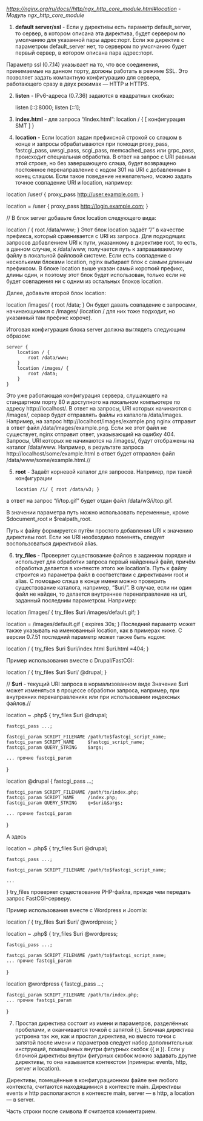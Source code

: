 *https://nginx.org/ru/docs//http/ngx_http_core_module.html#location - Модуль ngx_http_core_module*

1) **default server/ssl** - Если у директивы есть параметр default_server, то сервер, в котором описана эта директива, будет сервером по умолчанию для указанной пары адрес:порт. Если же директив с параметром default_server нет, то сервером по умолчанию будет первый сервер, в котором описана пара адрес:порт.

Параметр ssl (0.7.14) указывает на то, что все соединения, принимаемые на данном порту, должны работать в режиме SSL. Это позволяет задать компактную конфигурацию для сервера, работающего сразу в двух режимах — HTTP и HTTPS.

2) **listen** - IPv6-адреса (0.7.36) задаются в квадратных скобках:

	listen [::]:8000;
	listen [::1];

3) **index.html** - для запроса “/index.html”:
location / {
    [ конфигурация SMT ]
}

4) **location** -  Если location задан префиксной строкой со слэшом в конце и запросы обрабатываются при помощи proxy_pass, fastcgi_pass, uwsgi_pass, scgi_pass, memcached_pass или grpc_pass, происходит специальная обработка. В ответ на запрос с URI равным этой строке, но без завершающего слэша, будет возвращено постоянное перенаправление с кодом 301 на URI с добавленным в конец слэшом. Если такое поведение нежелательно, можно задать точное совпадение URI и location, например:

location /user/ {
    proxy_pass http://user.example.com;
}

location = /user {
    proxy_pass http://login.example.com;
}

// В блок server добавьте блок location следующего вида:

location / {
    root /data/www;
}
Этот блок location задаёт “/” в качестве префикса, который сравнивается с URI из запроса. Для подходящих запросов добавлением URI к пути, указанному в директиве root, то есть, в данном случае, к /data/www, получается путь к запрашиваемому файлу в локальной файловой системе. Если есть совпадение с несколькими блоками location, nginx выбирает блок с самым длинным префиксом. В блоке location выше указан самый короткий префикс, длины один, и поэтому этот блок будет использован, только если не будет совпадения ни с одним из остальных блоков location.

Далее, добавьте второй блок location:

location /images/ {
    root /data;
}
Он будет давать совпадение с запросами, начинающимися с /images/ (location / для них тоже подходит, но указанный там префикс короче).

Итоговая конфигурация блока server должна выглядеть следующим образом:

	server {
		location / {
			root /data/www;
	 	}
	  	location /images/ {
			root /data;
		}
	}

Это уже работающая конфигурация сервера, слушающего на стандартном порту 80 и доступного на локальном компьютере по адресу http://localhost/. В ответ на запросы, URI которых начинаются с /images/, сервер будет отправлять файлы из каталога /data/images. Например, на запрос http://localhost/images/example.png nginx отправит в ответ файл /data/images/example.png. Если же этот файл не существует, nginx отправит ответ, указывающий на ошибку 404. Запросы, URI которых не начинаются на /images/, будут отображены на каталог /data/www. Например, в результате запроса http://localhost/some/example.html в ответ будет отправлен файл /data/www/some/example.html.//



5) **root** - Задаёт корневой каталог для запросов. Например, при такой конфигурации

	`location /i/ {
		root /data/w3;
	}`
	
в ответ на запрос “/i/top.gif” будет отдан файл /data/w3/i/top.gif.

В значении параметра путь можно использовать переменные, кроме $document_root и $realpath_root.

Путь к файлу формируется путём простого добавления URI к значению директивы root. Если же URI необходимо поменять, следует воспользоваться директивой alias.

6) **try_files** - Проверяет существование файлов в заданном порядке и использует для обработки запроса первый найденный файл, причём обработка делается в контексте этого же location’а. Путь к файлу строится из параметра файл в соответствии с директивами root и alias. С помощью слэша в конце имени можно проверить существование каталога, например, “$uri/”. В случае, если ни один файл не найден, то делается внутреннее перенаправление на uri, заданный последним параметром. Например:

location /images/ {
    try_files $uri /images/default.gif;
}

location = /images/default.gif {
    expires 30s;
}
Последний параметр может также указывать на именованный location, как в примерах ниже. С версии 0.7.51 последний параметр может также быть кодом:

location / {
    try_files $uri $uri/index.html $uri.html =404;
}

Пример использования вместе с Drupal/FastCGI:

location / {
    try_files $uri $uri/ @drupal;
}

// **$uri** - текущий URI запроса в нормализованном виде
Значение $uri может изменяться в процессе обработки запроса, например, при внутренних перенаправлениях или при использовании индексных файлов.//

location ~ \.php$ {
    try_files $uri @drupal;

    fastcgi_pass ...;

    fastcgi_param SCRIPT_FILENAME /path/to$fastcgi_script_name;
    fastcgi_param SCRIPT_NAME     $fastcgi_script_name;
    fastcgi_param QUERY_STRING    $args;

    ... прочие fastcgi_param
}

location @drupal {
    fastcgi_pass ...;

    fastcgi_param SCRIPT_FILENAME /path/to/index.php;
    fastcgi_param SCRIPT_NAME     /index.php;
    fastcgi_param QUERY_STRING    q=$uri&$args;

    ... прочие fastcgi_param
}

А здесь

location ~ \.php$ {
    try_files $uri @drupal;

    fastcgi_pass ...;

    fastcgi_param SCRIPT_FILENAME /path/to$fastcgi_script_name;

    ...
}
try_files проверяет существование PHP-файла, прежде чем передать запрос FastCGI-серверу.

Пример использования вместе с Wordpress и Joomla:

location / {
    try_files $uri $uri/ @wordpress;
}

location ~ \.php$ {
    try_files $uri @wordpress;

    fastcgi_pass ...;

    fastcgi_param SCRIPT_FILENAME /path/to$fastcgi_script_name;
    ... прочие fastcgi_param
}

location @wordpress {
    fastcgi_pass ...;

    fastcgi_param SCRIPT_FILENAME /path/to/index.php;
    ... прочие fastcgi_param
}

7) Простая директива состоит из имени и параметров, разделённых пробелами, и оканчивается точкой с запятой (;). Блочная директива устроена так же, как и простая директива, но вместо точки с запятой после имени и параметров следует набор дополнительных инструкций, помещённых внутри фигурных скобок ({ и }). Если у блочной директивы внутри фигурных скобок можно задавать другие директивы, то она называется контекстом (примеры: events, http, server и location).

Директивы, помещённые в конфигурационном файле вне любого контекста, считаются находящимися в контексте main. Директивы events и http располагаются в контексте main, server — в http, а location — в server.

Часть строки после символа # считается комментарием.
